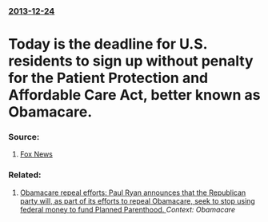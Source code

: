 ### [2013-12-24](/news/2013/12/24/index.md)

# Today is the deadline for U.S. residents to sign up without penalty for the Patient Protection and Affordable Care Act, better known as Obamacare. 




### Source:

1. [Fox News](http://www.foxnews.com/politics/2013/12/22/monday-deadline-for-obamacare-is-milestone-and-marker-uncertainty/)

### Related:

1. [Obamacare repeal efforts: Paul Ryan announces that the Republican party will, as part of its efforts to repeal Obamacare, seek to stop using federal money to fund Planned Parenthood. ](/news/2017/01/5/obamacare-repeal-efforts-paul-ryan-announces-that-the-republican-party-will-as-part-of-its-efforts-to-repeal-obamacare-seek-to-stop-using.md) _Context: Obamacare_
